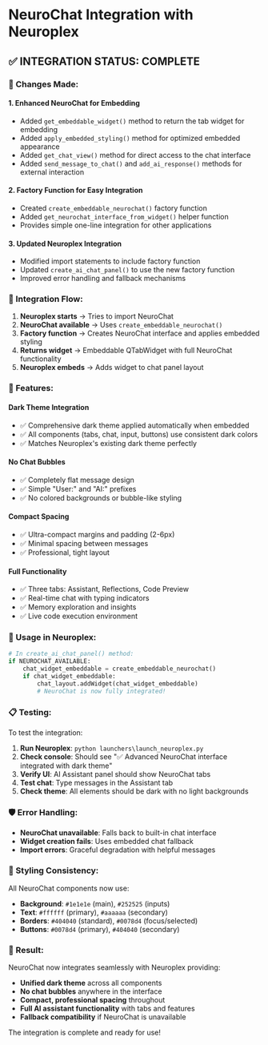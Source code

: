 # NeuroChat Integration with Neuroplex

## ✅ INTEGRATION STATUS: COMPLETE

### 🔧 Changes Made:

#### **1. Enhanced NeuroChat for Embedding**
- Added `get_embeddable_widget()` method to return the tab widget for embedding
- Added `apply_embedded_styling()` method for optimized embedded appearance
- Added `get_chat_view()` method for direct access to the chat interface
- Added `send_message_to_chat()` and `add_ai_response()` methods for external interaction

#### **2. Factory Function for Easy Integration**
- Created `create_embeddable_neurochat()` factory function
- Added `get_neurochat_interface_from_widget()` helper function
- Provides simple one-line integration for other applications

#### **3. Updated Neuroplex Integration**
- Modified import statements to include factory function
- Updated `create_ai_chat_panel()` to use the new factory function
- Improved error handling and fallback mechanisms

### 🎯 Integration Flow:

1. **Neuroplex starts** → Tries to import NeuroChat
2. **NeuroChat available** → Uses `create_embeddable_neurochat()`
3. **Factory function** → Creates NeuroChat interface and applies embedded styling
4. **Returns widget** → Embeddable QTabWidget with full NeuroChat functionality
5. **Neuroplex embeds** → Adds widget to chat panel layout

### 🌟 Features:

#### **Dark Theme Integration**
- ✅ Comprehensive dark theme applied automatically when embedded
- ✅ All components (tabs, chat, input, buttons) use consistent dark colors
- ✅ Matches Neuroplex's existing dark theme perfectly

#### **No Chat Bubbles**
- ✅ Completely flat message design
- ✅ Simple "User:" and "AI:" prefixes
- ✅ No colored backgrounds or bubble-like styling

#### **Compact Spacing**
- ✅ Ultra-compact margins and padding (2-6px)
- ✅ Minimal spacing between messages
- ✅ Professional, tight layout

#### **Full Functionality**
- ✅ Three tabs: Assistant, Reflections, Code Preview
- ✅ Real-time chat with typing indicators
- ✅ Memory exploration and insights
- ✅ Live code execution environment

### 🔗 Usage in Neuroplex:

```python
# In create_ai_chat_panel() method:
if NEUROCHAT_AVAILABLE:
    chat_widget_embeddable = create_embeddable_neurochat()
    if chat_widget_embeddable:
        chat_layout.addWidget(chat_widget_embeddable)
        # NeuroChat is now fully integrated!
```

### 📋 Testing:

To test the integration:

1. **Run Neuroplex**: `python launchers\launch_neuroplex.py`
2. **Check console**: Should see "✅ Advanced NeuroChat interface integrated with dark theme"
3. **Verify UI**: AI Assistant panel should show NeuroChat tabs
4. **Test chat**: Type messages in the Assistant tab
5. **Check theme**: All elements should be dark with no light backgrounds

### 🛡️ Error Handling:

- **NeuroChat unavailable**: Falls back to built-in chat interface
- **Widget creation fails**: Uses embedded chat fallback
- **Import errors**: Graceful degradation with helpful messages

### 🎨 Styling Consistency:

All NeuroChat components now use:
- **Background**: `#1e1e1e` (main), `#252525` (inputs)
- **Text**: `#ffffff` (primary), `#aaaaaa` (secondary)
- **Borders**: `#404040` (standard), `#0078d4` (focus/selected)
- **Buttons**: `#0078d4` (primary), `#404040` (secondary)

### 🚀 Result:

NeuroChat now integrates seamlessly with Neuroplex providing:
- **Unified dark theme** across all components
- **No chat bubbles** anywhere in the interface
- **Compact, professional spacing** throughout
- **Full AI assistant functionality** with tabs and features
- **Fallback compatibility** if NeuroChat is unavailable

The integration is complete and ready for use!
